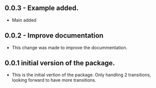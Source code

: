 ## 0.0.3 - Example added.
* Main added
## 0.0.2 - Improve documentation
* This change was made to improve the docummentation. 
## 0.0.1 initial version of the package.

* This is the initial vertion of the package. Only handling 2 transitions, looking forward to have more transitions.

